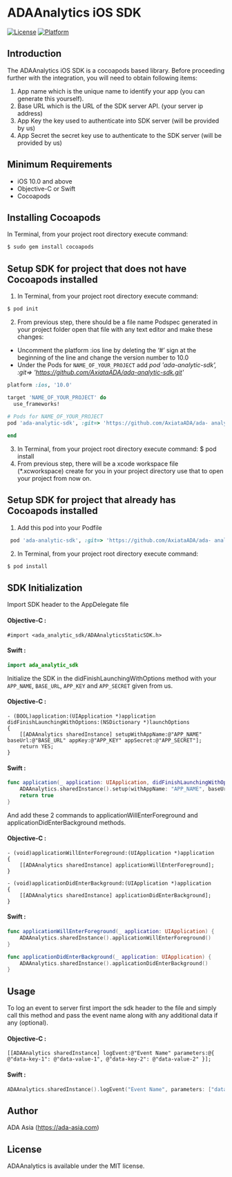 # ADAAnalytics iOS SDK

[![License](https://img.shields.io/badge/license-MIT-green.svg?style=flat)](https://github.com/AxiataADA/ADAAnalytics-iOS-SDK) [![Platform](https://img.shields.io/badge/platform-iOS-brightgreen.svg?style=flat)](https://github.com/AxiataADA/ADAAnalytics-iOS-SDK)

## Introduction
The ADAAnalytics iOS SDK is a cocoapods based library. Before proceeding further with the integration, you will need to obtain following items:
1. App name which is the unique name to identify your app (you can generate this yourself).
2. Base URL which is the URL of the SDK server API. (your server ip address)
3. App Key the key used to authenticate into SDK server (will be provided by us)
4. App Secret the secret key use to authenticate to the SDK server (will be provided by us)

## Minimum Requirements
-  iOS 10.0 and above
- Objective-C or Swift
- Cocoapods

## Installing Cocoapods
In Terminal, from your project root directory execute command:
```sh
$ sudo gem install cocoapods
```

## Setup SDK for project that does not have Cocoapods installed
1. In Terminal, from your project root directory execute command: 
```sh
$ pod init
```
2. From previous step, there should be a file name Podspec generated in your project folder open
 that file with any text editor and make these changes:
- Uncomment the platform :ios line by deleting the ‘#’ sign at the beginning of the line and change the version number to 10.0
- Under the Pods for `NAME_OF_YOUR_PROJECT` add
*pod 'ada-analytic-sdk', :git=> 'https://github.com/AxiataADA/ada-analytic-sdk.git'*

```ruby
platform :ios, '10.0'

target 'NAME_OF_YOUR_PROJECT' do
  use_frameworks!
  
# Pods for NAME_OF_YOUR_PROJECT
pod 'ada-analytic-sdk', :git=> 'https://github.com/AxiataADA/ada- analytic-sdk.git'

end
```
3. In Terminal, from your project root directory execute command: $ pod install
4. From previous step, there will be a xcode workspace file (*.xcworkspace) create for you in your project directory use that to open your project from now on.

## Setup SDK for project that already has Cocoapods installed
1. Add this pod into your Podfile
```ruby
 pod 'ada-analytic-sdk', :git=> 'https://github.com/AxiataADA/ada- analytic-sdk.git'
```
2. In Terminal, from your project root directory execute command: 
```sh
$ pod install
```

## SDK Initialization

Import SDK header to the AppDelegate file
#### Objective-C :
```obj-c
#import <ada_analytic_sdk/ADAAnalyticsStaticSDK.h>
```

#### Swift :
```swift
import ada_analytic_sdk
```

Initialize the SDK in the didFinishLaunchingWithOptions method with your ```APP_NAME```, ```BASE_URL```, ```APP_KEY``` and ```APP_SECRET``` given from us.

#### Objective-C :
```obj-c
- (BOOL)application:(UIApplication *)application didFinishLaunchingWithOptions:(NSDictionary *)launchOptions
{
    [[ADAAnalytics sharedInstance] setupWithAppName:@"APP_NAME" baseUrl:@"BASE_URL" appKey:@"APP_KEY" appSecret:@"APP_SECRET"];
    return YES;
}
```

#### Swift :
```swift
func application(_ application: UIApplication, didFinishLaunchingWithOptions launchOptions: [UIApplicationLaunchOptionsKey: Any]?) -> Bool {
    ADAAnalytics.sharedInstance().setup(withAppName: "APP_NAME", baseUrl: "BASE_URL", appKey: "APP_KEY", appSecret: "APP_SECRET")
    return true
}
```

And add these 2 commands to applicationWillEnterForeground and applicationDidEnterBackground methods.

#### Objective-C :
```obj-c
- (void)applicationWillEnterForeground:(UIApplication *)application
{
    [[ADAAnalytics sharedInstance] applicationWillEnterForeground];
}

- (void)applicationDidEnterBackground:(UIApplication *)application
{
    [[ADAAnalytics sharedInstance] applicationDidEnterBackground];
}
```

#### Swift :
```swift
func applicationWillEnterForeground(_ application: UIApplication) {
    ADAAnalytics.sharedInstance().applicationWillEnterForeground()
}

func applicationDidEnterBackground(_ application: UIApplication) {
    ADAAnalytics.sharedInstance().applicationDidEnterBackground()
}
```

## Usage

To log an event to server first import the sdk header to the file and simply call this method and pass the event name along with any additional data if any (optional).

#### Objective-C :
```obj-c
[[ADAAnalytics sharedInstance] logEvent:@"Event Name" parameters:@{ @"data-key-1": @"data-value-1", @"data-key-2": @"data-value-2" }];
```

#### Swift :
```swift
ADAAnalytics.sharedInstance().logEvent("Event Name", parameters: ["data-key-1": "data-value-1", "data-key-2": "data-value-2"])
```

## Author

ADA Asia (https://ada-asia.com)

## License

ADAAnalytics is available under the MIT license.